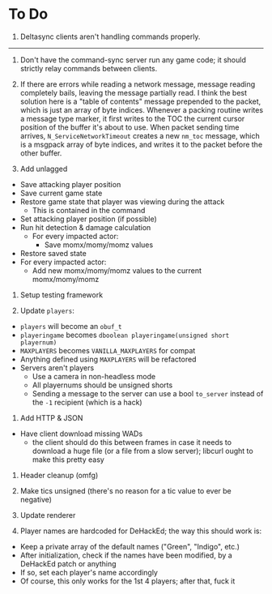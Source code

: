 # To Do

1. Deltasync clients aren't handling commands properly.

---

1. Don't have the command-sync server run any game code; it should strictly
   relay commands between clients.

1. If there are errors while reading a network message, message reading
   completely bails, leaving the message partially read.  I think the best
   solution here is a "table of contents" message prepended to the packet,
   which is just an array of byte indices.  Whenever a packing routine writes
   a message type marker, it first writes to the TOC the current cursor
   position of the buffer it's about to use.  When packet sending time arrives,
   `N_ServiceNetworkTimeout` creates a new `nm_toc` message, which is a msgpack
   array of byte indices, and writes it to the packet before the other buffer.

1. Add unlagged
  - Save attacking player position
  - Save current game state
  - Restore game state that player was viewing during the attack
    - This is contained in the command
  - Set attacking player position (if possible)
  - Run hit detection & damage calculation
    - For every impacted actor:
      - Save momx/momy/momz values
  - Restore saved state
  - For every impacted actor:
    - Add new momx/momy/momz values to the current momx/momy/momz

1. Setup testing framework

1. Update `players`:
  - `players` will become an `obuf_t`
  - `playeringame` becomes `dboolean playeringame(unsigned short playernum)`
  - `MAXPLAYERS` becomes `VANILLA_MAXPLAYERS` for compat
  - Anything defined using `MAXPLAYERS` will be refactored
  - Servers aren't players
    - Use a camera in non-headless mode
    - All playernums should be unsigned shorts
    - Sending a message to the server can use a bool `to_server` instead of the
      `-1` recipient (which is a hack)

1. Add HTTP & JSON
  - Have client download missing WADs
    - the client should do this between frames in case it needs to download a
      huge file (or a file from a slow server); libcurl ought to make this
      pretty easy

1. Header cleanup (omfg)

1. Make tics unsigned (there's no reason for a tic value to ever be negative)

1. Update renderer

1. Player names are hardcoded for DeHackEd; the way this should work is:
  - Keep a private array of the default names ("Green", "Indigo", etc.)
  - After initialization, check if the names have been modified, by a DeHackEd
    patch or anything
  - If so, set each player's name accordingly
  - Of course, this only works for the 1st 4 players; after that, fuck it

<!-- vi: set et ts=4 sw=4 tw=79: -->

